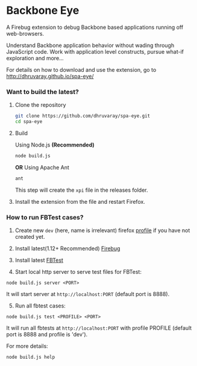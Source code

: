 Backbone Eye
============

A Firebug extension to debug Backbone based applications running off web-browsers.

Understand Backbone application behavior without wading through JavaScript code. Work with application level constructs, pursue what-if exploration and more...

For details on how to download and use the extension, go to http://dhruvaray.github.io/spa-eye/


### Want to build the latest?

1.  Clone the repository
  
    ```sh
    git clone https://github.com/dhruvaray/spa-eye.git
    cd spa-eye
    ```
  
2.  Build

    Using Node.js **(Recommended)**
    ```sh
    node build.js
    ```
    **OR**
    Using Apache Ant
    ```sh
    ant
    ```
    This step will create the `xpi` file in the releases folder.
    
3.  Install the extension from the file and restart Firefox.
 

### How to run FBTest cases?

1.  Create new `dev` (here, name is irrelevant) firefox [profile](http://support.mozilla.org/en-US/kb/profile-manager-create-and-remove-firefox-profiles) if you have not created yet.

2. Install latest(1.12+ Recommended) [Firebug](https://getfirebug.com/)

3. Install latest [FBTest](https://getfirebug.com/releases/fbtest/)

4. Start local http server to serve test files for FBTest:
  ```
  node build.js server <PORT>
  ```
  It will start server at `http://localhost:PORT` (default port is 8888).

5. Run all fbtest cases:
  ```
  node build.js test <PROFILE> <PORT>
  ```
  It will run all fbtests at `http://localhost:PORT` with profile PROFILE (default port is 8888 and profile is 'dev').


For more details:
```
node build.js help
```
